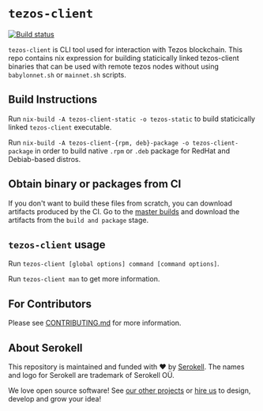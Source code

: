 <!--
   - SPDX-FileCopyrightText: 2019 TQ Tezos <https://tqtezos.com/>
   -
   - SPDX-License-Identifier: MPL-2.0
   -->

# `tezos-client`

[![Build status](https://badge.buildkite.com/e899e9e54babcd14139e3bd4381bad39b5d680e08e7b7766d4.svg)](https://buildkite.com/serokell/tezos-client)

`tezos-client` is CLI tool used for interaction with Tezos blockchain.
This repo contains nix expression for building staticically linked
tezos-client binaries that can be used with remote tezos nodes without
using `babylonnet.sh` or `mainnet.sh` scripts.

## Build Instructions

Run `nix-build -A tezos-client-static -o tezos-static`
to build staticically linked `tezos-client` executable.

Run `nix-build -A tezos-client-{rpm, deb}-package -o tezos-client-package` in order
to build native `.rpm` or `.deb` package for RedHat and Debiab-based distros.

## Obtain binary or packages from CI

If you don't want to build these files from scratch, you can download artifacts
produced by the CI. Go to the [master builds](https://buildkite.com/serokell/tezos-client/builds?branch=master)
and download the artifacts from the `build and package` stage.

## `tezos-client` usage

Run `tezos-client [global options] command [command options]`.

Run `tezos-client man` to get more information.

## For Contributors

Please see [CONTRIBUTING.md](.github/CONTRIBUTING.md) for more information.

## About Serokell

This repository is maintained and funded with ❤️ by [Serokell](https://serokell.io/).
The names and logo for Serokell are trademark of Serokell OÜ.

We love open source software! See [our other projects](https://serokell.io/community?utm_source=github) or [hire us](https://serokell.io/hire-us?utm_source=github) to design, develop and grow your idea!
